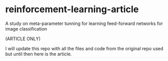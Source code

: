 # reinforcement-learning-article
A study on meta-parameter tunning for learning feed-forward   networks for image classification

(ARTICLE ONLY)

I will update this repo with all the files and code from the original repo used but until then here is the article.
